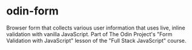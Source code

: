 # odin-form
Browser form that collects various user information that uses live, inline validation with vanilla JavaScript. Part of The Odin Project's "Form Validation with JavaScript" lesson of the "Full Stack JavaScript" course. 
